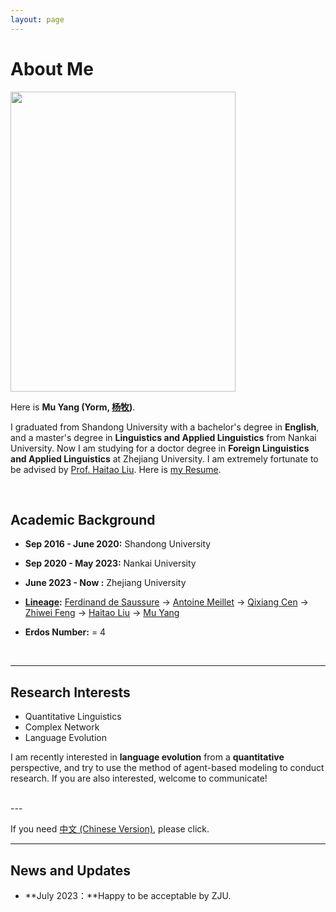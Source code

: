 ```yaml
---
layout: page
---
```


# About Me

<img src="https://yuhuyang.github.io/network.jpg" class="floatpic" width="360" height="480">

Here is **Mu Yang (Yorm, [杨牧](https://yuhuyang.github.io/file/杨牧简历.pdf))**.

I graduated from Shandong University with a bachelor's degree in **English**, and a master's degree in **Linguistics and Applied Linguistics** from Nankai University. Now I am studying for a doctor degree in **Foreign Linguistics and Applied Linguistics** at Zhejiang University. I am extremely fortunate to be advised by [Prof. Haitao Liu](https://person.zju.edu.cn/lht). Here is [my Resume](https://yuhuyang.github.io/file/Resume-MuYang.pdf).

<br>

## Academic Background


- **Sep 2016 - June 2020:** Shandong University 
- **Sep 2020 - May 2023:**  Nankai University
- **June 2023 - Now :**     Zhejiang University

- **[Lineage](https://academictree.org/linguistics/tree.php?pid=750703&fontsize=1&pnodecount=4&cnodecount=2):** [Ferdinand de Saussure](https://zh.wikipedia.org/wiki/%E8%B4%B9%E8%BF%AA%E5%8D%97%C2%B7%E5%BE%B7%C2%B7%E7%B4%A2%E7%BB%AA%E5%B0%94) -> [Antoine Meillet](https://zh.wikipedia.org/wiki/%E5%AE%89%E6%89%98%E4%B8%87%C2%B7%E6%A2%85%E8%80%B6) -> [Qixiang Cen](https://zh.wikipedia.org/wiki/%E5%B2%91%E9%BA%92%E7%A5%A5) -> [Zhiwei Feng](http://lingvikonet17140.w002.vh.cnolnic.org/feng/feng.htm) -> [Haitao Liu](http://www.lingviko.net) -> [Mu Yang](yuhuyang.github.io)
- **Erdos Number:** = 4

<br>

---

## Research Interests

- Quantitative Linguistics 
- Complex Network
- Language Evolution

I am recently interested in **language evolution** from a **quantitative** perspective, and try to use the method of agent-based modeling to conduct research. If you are also interested, welcome to communicate!

<br>
---

If you need [中文 (Chinese Version)](https://yuhuyang.github.io/aboutme-zh/), please click. 

---

## News and Updates

- **July 2023：**Happy to be acceptable by ZJU.

<br>
